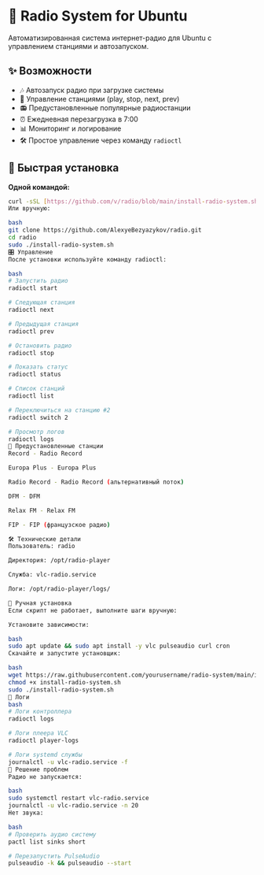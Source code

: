 # 🎵 Radio System for Ubuntu

Автоматизированная система интернет-радио для Ubuntu с управлением станциями и автозапуском.

## ✨ Возможности

- 🎶 Автозапуск радио при загрузке системы
- 🔄 Управление станциями (play, stop, next, prev)
- 📻 Предустановленные популярные радиостанции
- ⏰ Ежедневная перезагрузка в 7:00
- 📊 Мониторинг и логирование
- 🛠️ Простое управление через команду `radioctl`

## 🚀 Быстрая установка

**Одной командой:**

```bash
curl -sSL [https://github.com/v/radio/blob/main/install-radio-system.sh] | sudo bash
Или вручную:

bash
git clone https://github.com/AlexyeBezyazykov/radio.git
cd radio
sudo ./install-radio-system.sh
🎛️ Управление
После установки используйте команду radioctl:

bash
# Запустить радио
radioctl start

# Следующая станция
radioctl next

# Предыдущая станция
radioctl prev

# Остановить радио
radioctl stop

# Показать статус
radioctl status

# Список станций
radioctl list

# Переключиться на станцию #2
radioctl switch 2

# Просмотр логов
radioctl logs
📡 Предустановленные станции
Record - Radio Record

Europa Plus - Europa Plus

Radio Record - Radio Record (альтернативный поток)

DFM - DFM

Relax FM - Relax FM

FIP - FIP (французское радио)

🛠️ Технические детали
Пользователь: radio

Директория: /opt/radio-player

Служба: vlc-radio.service

Логи: /opt/radio-player/logs/

🔧 Ручная установка
Если скрипт не работает, выполните шаги вручную:

Установите зависимости:

bash
sudo apt update && sudo apt install -y vlc pulseaudio curl cron
Скачайте и запустите установщик:

bash
wget https://raw.githubusercontent.com/yourusername/radio-system/main/install-radio-system.sh
chmod +x install-radio-system.sh
sudo ./install-radio-system.sh
📝 Логи
bash
# Логи контроллера
radioctl logs

# Логи плеера VLC
radioctl player-logs

# Логи systemd службы
journalctl -u vlc-radio.service -f
🐛 Решение проблем
Радио не запускается:

bash
sudo systemctl restart vlc-radio.service
journalctl -u vlc-radio.service -n 20
Нет звука:

bash
# Проверить аудио систему
pactl list sinks short

# Перезапустить PulseAudio
pulseaudio -k && pulseaudio --start
